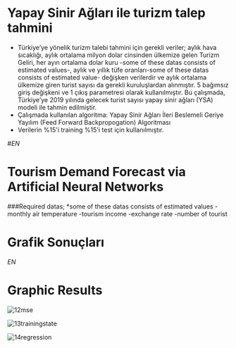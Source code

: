 # Yapay Sinir Ağları ile turizm talep tahmini
- Türkiye’ye yönelik turizm talebi tahmini için gerekli veriler; aylık hava sıcaklığı, aylık ortalama milyon dolar cinsinden ülkemize gelen Turizm Geliri, her ayın ortalama dolar kuru -some of these datas consists of estimated values-, aylık ve yıllık tüfe oranları-some of these datas consists of estimated value- değişken verilerdir ve aylık ortalama ülkemize giren turist sayısı da gerekli kuruluşlardan alınmıştır. 5 bağımsız giriş değişkeni ve 1 çıkış parametresi olarak kullanılmıştır. Bu çalışmada, Türkiye’ye 2019 yılında gelecek turist sayısı yapay sinir ağları (YSA) modeli ile tahmin edilmiştir.
- Çalışmada kullanılan algoritma: 
Yapay Sinir Ağları İleri Beslemeli Geriye Yayılım (Feed Forward Backpropogation) Algoritması
- Verilerin %15'i training
%15'i test için kullanılmıştır.

#*EN*
# Tourism Demand Forecast via Artificial Neural Networks
###Required datas; 
*some of these datas consists of estimated values
-monthly air temperature
-tourism income
-exchange rate
-number of tourist



# Grafik Sonuçları 
*EN*
# Graphic Results
![12mse](https://user-images.githubusercontent.com/33956266/61666514-59c14180-ace0-11e9-9b47-abb68365c0c6.PNG)

![13trainingstate](https://user-images.githubusercontent.com/33956266/61667066-abb69700-ace1-11e9-9d37-3f32ff49ffa0.PNG)

![14regression](https://user-images.githubusercontent.com/33956266/61667107-c852cf00-ace1-11e9-8baf-15e001468a19.PNG)

